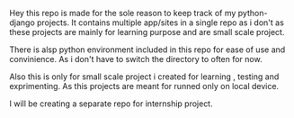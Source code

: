 Hey this repo is made for the sole reason to keep track of my python-django projects.
It contains multiple app/sites in a single repo as i don't as these projects are mainly 
for learning purpose and are small scale project.

There is alsp python environment included in this repo for ease of use and convinience.
As i don't have to switch the directory to often for now.

Also this is only for small scale project i created for learning , testing and exprimenting.
As this projects are meant for runned only on local device.

I will be creating a separate repo for internship project.
